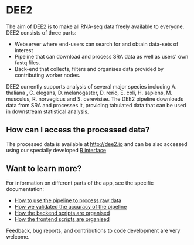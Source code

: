 # DEE2
The aim of DEE2 is to make all RNA-seq data freely available to everyone. DEE2 consists of three parts:
* Webserver where end-users can search for and obtain data-sets of interest 
* Pipeline that can download and process SRA data as well as users' own fastq files.
* Back-end that collects, filters and organises data provided by contributing worker nodes.

DEE2 currently supports analysis of several major species including A. thaliana , C. elegans, D. melanogaster, D. rerio, E. coli, H. sapiens, M. musculus, R. norvegicus and S. cerevisiae. The DEE2 pipeline downloads data from SRA and processes it, providing tabulated data that can be used in downstream statistical analysis.

## How can I access the processed data?
The processed data is available at http://dee2.io and can be also accessed using our specially developed [R interface](https://bioconductor.org/packages/getDEE2/)

## Want to learn more?
For information on different parts of the app, see the specific documentation:
* [How to use the pipeline to process raw data](../master/pipeline/README.md)
* [How we validated the accuracy of the pipeline](../master/validation/README.md)
* [How the backend scripts are organised](../master/backend/README.md)
* [How the frontend scripts are organised](../master/frontend/README.md)

Feedback, bug reports, and contributions to code development are very welcome. 
